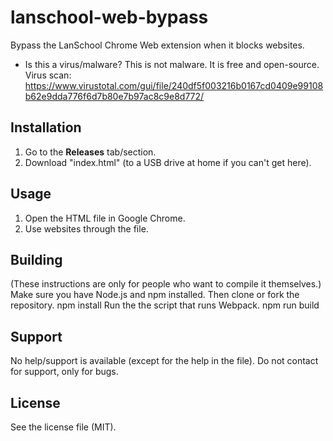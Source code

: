 # lanschool-web-bypass
Bypass the LanSchool Chrome Web extension when it blocks websites.

* Is this a virus/malware?
This is not malware. It is free and open-source.
Virus scan: https://www.virustotal.com/gui/file/240df5f003216b0167cd0409e99108b62e9dda776f6d7b80e7b97ac8c9e8d772/

## Installation
1. Go to the **Releases** tab/section.
2. Download "index.html" (to a USB drive at home if you can't get here).

## Usage
1. Open the HTML file in Google Chrome.
2. Use websites through the file.

## Building
(These instructions are only for people who want to compile it themselves.)
Make sure you have Node.js and npm installed. Then clone or fork the repository.
    npm install
Run the the script that runs Webpack.
    npm run build

## Support
No help/support is available (except for the help in the file). Do not contact for support, only for bugs.

## License
See the license file (MIT).
